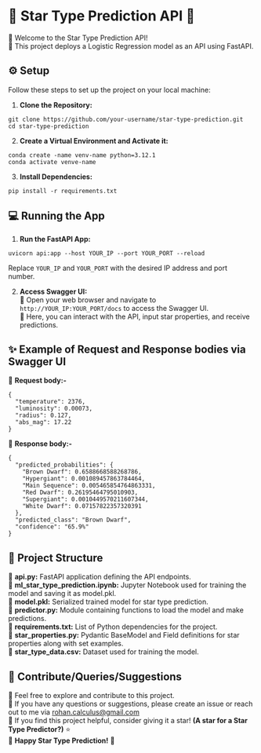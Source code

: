 # 🌟 Star Type Prediction API 🌠

🔸 Welcome to the Star Type Prediction API!<br>
🔸 This project deploys a Logistic Regression model as an API using FastAPI.

## ⚙️ Setup
Follow these steps to set up the project on your local machine:
1. **Clone the Repository:**
```
git clone https://github.com/your-username/star-type-prediction.git
cd star-type-prediction
```
2. **Create a Virtual Environment and Activate it:** 
```
conda create -name venv-name python=3.12.1
conda activate venve-name
```
3. **Install Dependencies:**
```
pip install -r requirements.txt
```

## 💻 Running the App
1. **Run the FastAPI App:**
```
uvicorn api:app --host YOUR_IP --port YOUR_PORT --reload
```
Replace `YOUR_IP` and `YOUR_PORT` with the desired IP address and port number.

2. **Access Swagger UI:**<br>
🔸 Open your web browser and navigate to `http://YOUR_IP:YOUR_PORT/docs` to access the Swagger UI.<br>
🔸 Here, you can interact with the API, input star properties, and receive predictions.

## ✨ Example of Request and Response bodies via Swagger UI

🔸 **Request body:-**
```
{
  "temperature": 2376,
  "luminosity": 0.00073,
  "radius": 0.127,
  "abs_mag": 17.22
}
```

🔸 **Response body:-**
```
{
  "predicted_probabilities": {
    "Brown Dwarf": 0.6588668588268786,
    "Hypergiant": 0.001089457863784464,
    "Main Sequence": 0.005465854764863331,
    "Red Dwarf": 0.26195464795010903,
    "Supergiant": 0.0010449570211607344,
    "White Dwarf": 0.07157822357320391
  },
  "predicted_class": "Brown Dwarf",
  "confidence": "65.9%"
}
```

## 📁 Project Structure
🔸 **api.py:** FastAPI application defining the API endpoints.<br>
🔸 **ml_star_type_prediction.ipynb:** Jupyter Notebook used for training the model and saving it as model.pkl.<br>
🔸 **model.pkl:** Serialized trained model for star type prediction.<br>
🔸 **predictor.py:** Module containing functions to load the model and make predictions.<br>
🔸 **requirements.txt:** List of Python dependencies for the project.<br>
🔸 **star_properties.py:** Pydantic BaseModel and Field definitions for star properties along with set examples.<br>
🔸 **star_type_data.csv:** Dataset used for training the model.<br>

## 🤝 Contribute/Queries/Suggestions
🔸 Feel free to explore and contribute to this project.<br>
🔸 If you have any questions or suggestions, please create an issue or reach out to me via rohan.calculus@gmail.com<br>
🔸 If you find this project helpful, consider giving it a star! **(A star for a Star Type Predictor?)** ⭐️<br>
🔸 **Happy Star Type Prediction!** 🌌
